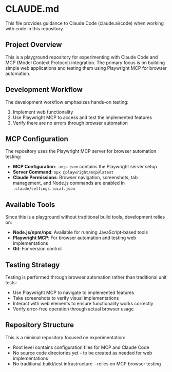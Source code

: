 # CLAUDE.md

This file provides guidance to Claude Code (claude.ai/code) when working with code in this repository.

## Project Overview

This is a playground repository for experimenting with Claude Code and MCP (Model Context Protocol) integration. The primary focus is on building simple web applications and testing them using Playwright MCP for browser automation.

## Development Workflow

The development workflow emphasizes hands-on testing:
1. Implement web functionality
2. Use Playwright MCP to access and test the implemented features
3. Verify there are no errors through browser automation

## MCP Configuration

The repository uses the Playwright MCP server for browser automation testing:

- **MCP Configuration**: `.mcp.json` contains the Playwright server setup
- **Server Command**: `npx @playwright/mcp@latest`
- **Claude Permissions**: Browser navigation, screenshots, tab management, and Node.js commands are enabled in `.claude/settings.local.json`

## Available Tools

Since this is a playground without traditional build tools, development relies on:
- **Node.js/npm/npx**: Available for running JavaScript-based tools
- **Playwright MCP**: For browser automation and testing web implementations
- **Git**: For version control

## Testing Strategy

Testing is performed through browser automation rather than traditional unit tests:
- Use Playwright MCP to navigate to implemented features
- Take screenshots to verify visual implementations
- Interact with web elements to ensure functionality works correctly
- Verify error-free operation through actual browser usage

## Repository Structure

This is a minimal repository focused on experimentation:
- Root level contains configuration files for MCP and Claude Code
- No source code directories yet - to be created as needed for web implementations
- No traditional build/test infrastructure - relies on MCP browser testing